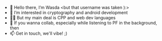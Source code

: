- 👋 Hello there, I’m Wasda <but that username was taken ):>
- 📱 I’m interested in cryptography and android development
- 🧑‍💻 But my main deal is CPP and web dev languages
- 💞️ If you wanna collab, especially while listening to PF in the background, then
- 📫 Get in touch, we'll vibe! ;)

<!---
wasda-exe/wasda-exe is a ✨ special ✨ repository because its `README.md` (this file) appears on your GitHub profile.
You can click the Preview link to take a look at your changes.
--->
